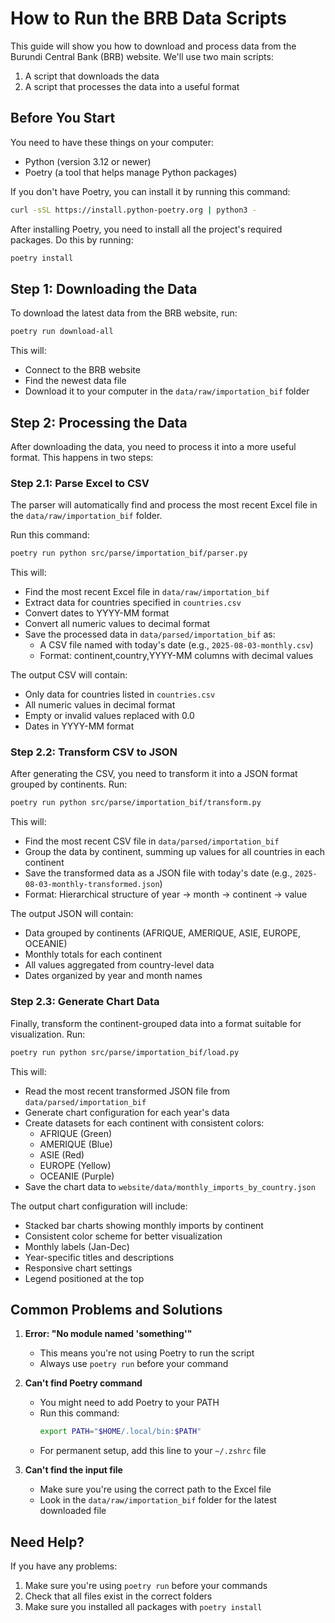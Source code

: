 # How to Run the BRB Data Scripts

This guide will show you how to download and process data from the Burundi Central Bank (BRB) website. We'll use two main scripts:

1. A script that downloads the data
2. A script that processes the data into a useful format

## Before You Start

You need to have these things on your computer:

- Python (version 3.12 or newer)
- Poetry (a tool that helps manage Python packages)

If you don't have Poetry, you can install it by running this command:

```bash
curl -sSL https://install.python-poetry.org | python3 -
```

After installing Poetry, you need to install all the project's required packages. Do this by running:

```bash
poetry install
```

## Step 1: Downloading the Data

To download the latest data from the BRB website, run:

```bash
poetry run download-all
```

This will:

- Connect to the BRB website
- Find the newest data file
- Download it to your computer in the `data/raw/importation_bif` folder

## Step 2: Processing the Data

After downloading the data, you need to process it into a more useful format. This happens in two steps:

### Step 2.1: Parse Excel to CSV

The parser will automatically find and process the most recent Excel file in the `data/raw/importation_bif` folder.

Run this command:

```bash
poetry run python src/parse/importation_bif/parser.py
```

This will:

- Find the most recent Excel file in `data/raw/importation_bif`
- Extract data for countries specified in `countries.csv`
- Convert dates to YYYY-MM format
- Convert all numeric values to decimal format
- Save the processed data in `data/parsed/importation_bif` as:
  - A CSV file named with today's date (e.g., `2025-08-03-monthly.csv`)
  - Format: continent,country,YYYY-MM columns with decimal values

The output CSV will contain:

- Only data for countries listed in `countries.csv`
- All numeric values in decimal format
- Empty or invalid values replaced with 0.0
- Dates in YYYY-MM format

### Step 2.2: Transform CSV to JSON

After generating the CSV, you need to transform it into a JSON format grouped by continents. Run:

```bash
poetry run python src/parse/importation_bif/transform.py
```

This will:

- Find the most recent CSV file in `data/parsed/importation_bif`
- Group the data by continent, summing up values for all countries in each continent
- Save the transformed data as a JSON file with today's date (e.g., `2025-08-03-monthly-transformed.json`)
- Format: Hierarchical structure of year → month → continent → value

The output JSON will contain:

- Data grouped by continents (AFRIQUE, AMERIQUE, ASIE, EUROPE, OCEANIE)
- Monthly totals for each continent
- All values aggregated from country-level data
- Dates organized by year and month names

### Step 2.3: Generate Chart Data

Finally, transform the continent-grouped data into a format suitable for visualization. Run:

```bash
poetry run python src/parse/importation_bif/load.py
```

This will:

- Read the most recent transformed JSON file from `data/parsed/importation_bif`
- Generate chart configuration for each year's data
- Create datasets for each continent with consistent colors:
  - AFRIQUE (Green)
  - AMERIQUE (Blue)
  - ASIE (Red)
  - EUROPE (Yellow)
  - OCEANIE (Purple)
- Save the chart data to `website/data/monthly_imports_by_country.json`

The output chart configuration will include:

- Stacked bar charts showing monthly imports by continent
- Consistent color scheme for better visualization
- Monthly labels (Jan-Dec)
- Year-specific titles and descriptions
- Responsive chart settings
- Legend positioned at the top

## Common Problems and Solutions

1. **Error: "No module named 'something'"**

   - This means you're not using Poetry to run the script
   - Always use `poetry run` before your command

2. **Can't find Poetry command**

   - You might need to add Poetry to your PATH
   - Run this command:
     ```bash
     export PATH="$HOME/.local/bin:$PATH"
     ```
   - For permanent setup, add this line to your `~/.zshrc` file

3. **Can't find the input file**
   - Make sure you're using the correct path to the Excel file
   - Look in the `data/raw/importation_bif` folder for the latest downloaded file

## Need Help?

If you have any problems:

1. Make sure you're using `poetry run` before your commands
2. Check that all files exist in the correct folders
3. Make sure you installed all packages with `poetry install`
